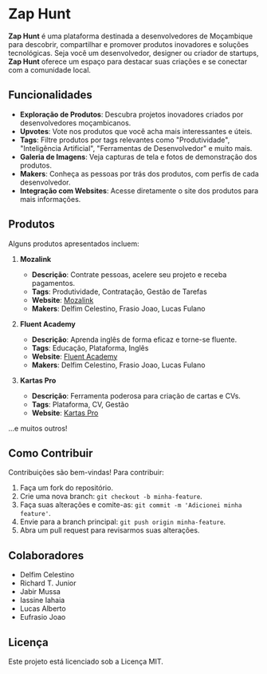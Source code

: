 # Zap Hunt

**Zap Hunt** é uma plataforma destinada a desenvolvedores de Moçambique para descobrir, compartilhar e promover produtos inovadores e soluções tecnológicas. Seja você um desenvolvedor, designer ou criador de startups, **Zap Hunt** oferece um espaço para destacar suas criações e se conectar com a comunidade local.

## Funcionalidades

- **Exploração de Produtos**: Descubra projetos inovadores criados por desenvolvedores moçambicanos.
- **Upvotes**: Vote nos produtos que você acha mais interessantes e úteis.
- **Tags**: Filtre produtos por tags relevantes como "Produtividade", "Inteligência Artificial", "Ferramentas de Desenvolvedor" e muito mais.
- **Galeria de Imagens**: Veja capturas de tela e fotos de demonstração dos produtos.
- **Makers**: Conheça as pessoas por trás dos produtos, com perfis de cada desenvolvedor.
- **Integração com Websites**: Acesse diretamente o site dos produtos para mais informações.

## Produtos

Alguns produtos apresentados incluem:

1.  **Mozalink**

    - **Descrição**: Contrate pessoas, acelere seu projeto e receba pagamentos.
    - **Tags**: Produtividade, Contratação, Gestão de Tarefas
    - **Website**: [Mozalink](https://mozalink.vercel.app)
    - **Makers**: Delfim Celestino, Frasio Joao, Lucas Fulano

2.  **Fluent Academy**

    - **Descrição**: Aprenda inglês de forma eficaz e torne-se fluente.
    - **Tags**: Educação, Plataforma, Inglês
    - **Website**: [Fluent Academy](https://www.fluentacademy.pro)
    - **Makers**: Delfim Celestino, Frasio Joao, Lucas Fulano

3.  **Kartas Pro**

    - **Descrição**: Ferramenta poderosa para criação de cartas e CVs.
    - **Tags**: Plataforma, CV, Gestão
    - **Website**: [Kartas Pro](https://www.kartas.pro)

...e muitos outros!

## Como Contribuir

Contribuições são bem-vindas! Para contribuir:

1.  Faça um fork do repositório.
2.  Crie uma nova branch: `git checkout -b minha-feature`.
3.  Faça suas alterações e comite-as: `git commit -m 'Adicionei minha feature'`.
4.  Envie para a branch principal: `git push origin minha-feature`.
5.  Abra um pull request para revisarmos suas alterações.

## Colaboradores

- Delfim Celestino
- Richard T. Junior
- Jabir Mussa
- Iassine Iahaia
- Lucas Alberto
- Eufrasio Joao

## Licença

Este projeto está licenciado sob a Licença MIT.
